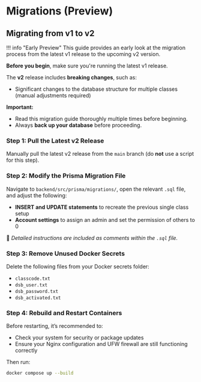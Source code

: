 # Migrations (Preview)

## Migrating from v1 to v2

!!! info "Early Preview"
This guide provides an early look at the migration process from the latest v1 release to the upcoming v2 version.

**Before you begin**, make sure you're running the latest v1 release.

The **v2** release includes **breaking changes**, such as:

* Significant changes to the database structure for multiple classes (manual adjustments required)

**Important:**

* Read this migration guide thoroughly multiple times before beginning.
* Always **back up your database** before proceeding.

### Step 1: Pull the Latest v2 Release

Manually pull the latest v2 release from the `main` branch (do **not** use a script for this step).

### Step 2: Modify the Prisma Migration File

Navigate to `backend/src/prisma/migrations/`, open the relevant `.sql` file, and adjust the following:

* **INSERT and UPDATE statements** to recreate the previous single class setup
* **Account settings** to assign an admin and set the permission of others to 0

📝 *Detailed instructions are included as comments within the `.sql` file.*


### Step 3: Remove Unused Docker Secrets

Delete the following files from your Docker secrets folder:

* `classcode.txt`
* `dsb_user.txt`
* `dsb_password.txt`
* `dsb_activated.txt`

### Step 4: Rebuild and Restart Containers

Before restarting, it’s recommended to:

* Check your system for security or package updates
* Ensure your Nginx configuration and UFW firewall are still functioning correctly

Then run:

```bash
docker compose up --build
```
